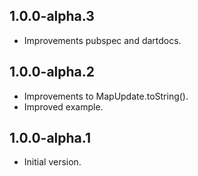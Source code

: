 ## 1.0.0-alpha.3

- Improvements pubspec and dartdocs.

## 1.0.0-alpha.2

- Improvements to MapUpdate.toString().
- Improved example.

## 1.0.0-alpha.1

- Initial version.
